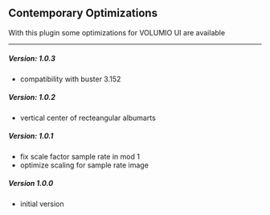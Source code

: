 ## Contemporary Optimizations
With this plugin some optimizations for VOLUMIO UI are available

-----
##### Version: 1.0.3

* compatibility with buster 3.152

##### Version: 1.0.2

* vertical center of recteangular albumarts

##### Version: 1.0.1

* fix scale factor sample rate in mod 1
* optimize scaling for sample rate image

##### Version 1.0.0

* initial version